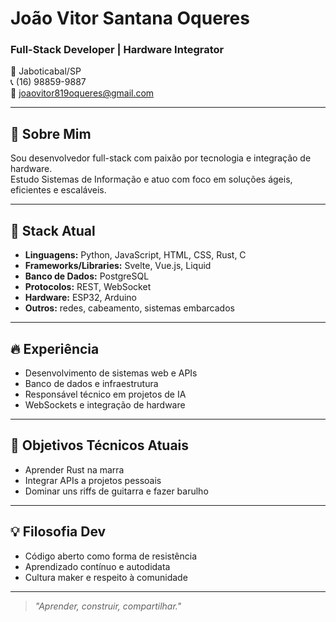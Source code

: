 # João Vitor Santana Oqueres
### Full-Stack Developer | Hardware Integrator

📍 Jaboticabal/SP  
📞 (16) 98859-9887  
📧 [joaovitor819oqueres@gmail.com](mailto:joaovitor819oqueres@gmail.com)

---

## 🧠 Sobre Mim

Sou desenvolvedor full-stack com paixão por tecnologia e integração de hardware.  
Estudo Sistemas de Informação e atuo com foco em soluções ágeis, eficientes e escaláveis.

---

## 🚀 Stack Atual

- **Linguagens:** Python, JavaScript, HTML, CSS, Rust, C  
- **Frameworks/Libraries:** Svelte, Vue.js, Liquid  
- **Banco de Dados:** PostgreSQL  
- **Protocolos:** REST, WebSocket  
- **Hardware:** ESP32, Arduino  
- **Outros:** redes, cabeamento, sistemas embarcados

---

## 🔥 Experiência

- Desenvolvimento de sistemas web e APIs  
- Banco de dados e infraestrutura  
- Responsável técnico em projetos de IA  
- WebSockets e integração de hardware

---

## 🎯 Objetivos Técnicos Atuais

- Aprender Rust na marra  
- Integrar APIs a projetos pessoais  
- Dominar uns riffs de guitarra e fazer barulho

---

## 💡 Filosofia Dev

- Código aberto como forma de resistência  
- Aprendizado contínuo e autodidata  
- Cultura maker e respeito à comunidade

---

> _"Aprender, construir, compartilhar."_
